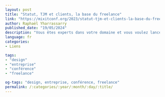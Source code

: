 ```yaml
---
layout: post
title: "Statut, TJM et clients, la base du freelance"
link: "https://mixitconf.org/2023/statut-tjm-et-clients-la-base-du-freelance"
author: Raphaël Yharrassarry
published_date: "19/05/2024"
description: "Vous êtes experts dans votre domaine et vous voulez lancer à votre compte, alors vous allez vous retrouver novice dans un domaine, celui du freelancing. Vous devez travailler avec des freelances et vous ne comprenez pas leurs tarifs, je vais vous l’expliquer. De mon côté, ça fait 23 ans que je travaille en freelance. Quand j’ai commencé, une collègue m’a expliqué les bases et m’a aidé à fixer mon tarif. Alors je vous propose une session de rattrapage express des bases : choisir son statut, fixer son TJM (Tarif Journalier Moyen) et gérer la relation client. Avec ces bases vous devriez pouvoir vous lancer dans de bonnes conditions, négocier correctement vos premières missions, éviter quelques erreurs de débutant(e)s et trouver le bonheur dans cette nouvelle relation au travail."
language: fr
categories:
- Liens

tags:
- "design"
- "entreprise"
- "conférence"
- "freelance"

og-tags: "design, entreprise, conférence, freelance"
permalink: /:categories/:year/:month/:day/:title/
---
```

